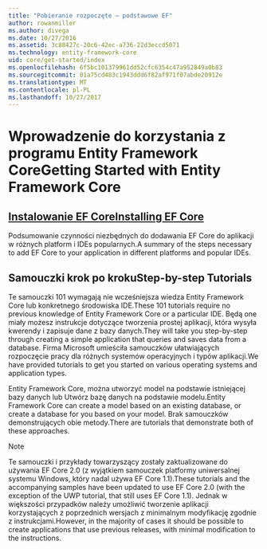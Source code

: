 ```yaml
---
title: "Pobieranie rozpoczęte — podstawowe EF"
author: rowanmiller
ms.author: divega
ms.date: 10/27/2016
ms.assetid: 3c88427c-20c6-42ec-a736-22d3eccd5071
ms.technology: entity-framework-core
uid: core/get-started/index
ms.openlocfilehash: 6f5bc101379961dd52cfc6354c47a952849a0b83
ms.sourcegitcommit: 01a75cd483c1943ddd6f82af971f07abde20912e
ms.translationtype: MT
ms.contentlocale: pl-PL
ms.lasthandoff: 10/27/2017
---
```

# <a name="getting-started-with-entity-framework-core"></a><span data-ttu-id="b90ec-102">Wprowadzenie do korzystania z programu Entity Framework Core</span><span class="sxs-lookup"><span data-stu-id="b90ec-102">Getting Started with Entity Framework Core</span></span>

## <a name="installing-ef-coreinstallindexmd"></a>[<span data-ttu-id="b90ec-103">Instalowanie EF Core</span><span class="sxs-lookup"><span data-stu-id="b90ec-103">Installing EF Core</span></span>](install/index.md)

<span data-ttu-id="b90ec-104">Podsumowanie czynności niezbędnych do dodawania EF Core do aplikacji w różnych platform i IDEs popularnych.</span><span class="sxs-lookup"><span data-stu-id="b90ec-104">A summary of the steps necessary to add EF Core to your application in different platforms and popular IDEs.</span></span>

## <a name="step-by-step-tutorials"></a><span data-ttu-id="b90ec-105">Samouczki krok po kroku</span><span class="sxs-lookup"><span data-stu-id="b90ec-105">Step-by-step Tutorials</span></span>

<span data-ttu-id="b90ec-106">Te samouczki 101 wymagają nie wcześniejsza wiedza Entity Framework Core lub konkretnego środowiska IDE.</span><span class="sxs-lookup"><span data-stu-id="b90ec-106">These 101 tutorials require no previous knowledge of Entity Framework Core or a particular IDE.</span></span> <span data-ttu-id="b90ec-107">Będą one miały możesz instrukcje dotyczące tworzenia prostej aplikacji, która wysyła kwerendy i zapisuje dane z bazy danych.</span><span class="sxs-lookup"><span data-stu-id="b90ec-107">They will take you step-by-step through creating a simple application that queries and saves data from a database.</span></span> <span data-ttu-id="b90ec-108">Firma Microsoft umieściła samouczków ułatwiających rozpoczęcie pracy dla różnych systemów operacyjnych i typów aplikacji.</span><span class="sxs-lookup"><span data-stu-id="b90ec-108">We have provided tutorials to get you started on various operating systems and application types.</span></span>

<span data-ttu-id="b90ec-109">Entity Framework Core, można utworzyć model na podstawie istniejącej bazy danych lub Utwórz bazę danych na podstawie modelu.</span><span class="sxs-lookup"><span data-stu-id="b90ec-109">Entity Framework Core can create a model based on an existing database, or create a database for you based on your model.</span></span> <span data-ttu-id="b90ec-110">Brak samouczków demonstrujących obie metody.</span><span class="sxs-lookup"><span data-stu-id="b90ec-110">There are tutorials that demonstrate both of these approaches.</span></span>

> [!NOTE]  
> <span data-ttu-id="b90ec-111">Te samouczki i przykłady towarzyszący zostały zaktualizowane do używania EF Core 2.0 (z wyjątkiem samouczek platformy uniwersalnej systemu Windows, który nadal używa EF Core 1.1).</span><span class="sxs-lookup"><span data-stu-id="b90ec-111">These tutorials and the accompanying samples have been updated to use EF Core 2.0 (with the exception of the UWP tutorial, that still uses EF Core 1.1).</span></span> <span data-ttu-id="b90ec-112">Jednak w większości przypadków należy umożliwić tworzenie aplikacji korzystających z poprzednich wersjach z minimalnym modyfikację zgodnie z instrukcjami.</span><span class="sxs-lookup"><span data-stu-id="b90ec-112">However, in the majority of cases it should be possible to create applications that use previous releases, with minimal modification to the instructions.</span></span> 
